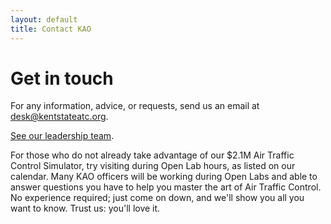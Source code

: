 ```yaml
---
layout: default
title: Contact KAO
---
```

# Get in touch

For any information, advice, or requests, send us an email at <desk@kentstateatc.org>.

[See our leadership team](/officers/).

For those who do not already take advantage of our $2.1M Air Traffic Control Simulator, try visiting during Open Lab hours, as listed on our calendar. Many KAO officers will be working during Open Labs and able to answer questions you have to help you master the art of Air Traffic Control. No experience required; just come on down, and we'll show you all you want to know. Trust us: you'll love it.
